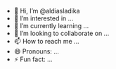 - 👋 Hi, I’m @aldiasladika
- 👀 I’m interested in ...
- 🌱 I’m currently learning ...
- 💞️ I’m looking to collaborate on ...
- 📫 How to reach me ...
- 😄 Pronouns: ...
- ⚡ Fun fact: ...

<!---
aldiasladika/aldiasladika is a ✨ special ✨ repository because its `README.md` (this file) appears on your GitHub profile.
You can click the Preview link to take a look at your changes.
--->
